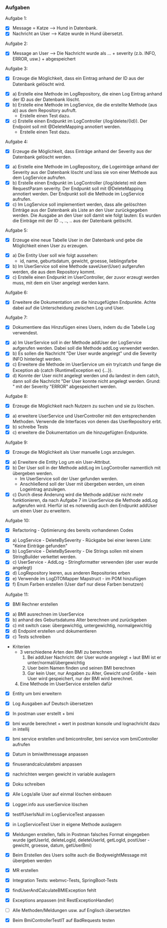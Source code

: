 

### Aufgaben
Aufgabe 1:
- [x] Message = Katze --> Hund in Datenbank.
- [x] Nachricht an User --> Katze wurde in Hund übersetzt.

Aufgabe 2:
- [x] Message an User --> Die Nachricht wurde als ... + severity (z.b. INFO, ERROR, usw.) + abgespeichert

Aufgabe 3:
- [x] Erzeuge die Möglichkeit, dass ein Eintrag anhand der ID aus der Datenbank gelöscht wird.
* [x] a) Erstelle eine Methode im LogRepository, die einen Log Eintrag anhand der ID aus der Datenbank löscht.
* [x] b) Erstelle eine Methode im LogService, die die erstellte Methode (aus a)) aus dem Repository aufruft.
    * Erstelle einen Test dazu.
* [x] c) Erstelle einen Endpunkt im LogController (/log/delete/{Id}). Der Endpoint soll mit @DeleteMapping annotiert werden.
    * Erstelle einen Test dazu.

Aufgabe 4:
- [x] Erzeuge die Möglichkeit, dass Einträge anhand der Severity aus der Datenbank gelöscht werden.
* [x] a) Erstelle eine Methode im LogRepository, die Logeinträge anhand der Severity aus der Datenbank löscht und lass sie von einer Methode aus dem LogService aufrufen.
* [x] b) Erstelle einen Endpunkt im LogController (/log/delete) mit dem RequestParam severity. Der Endpunkt soll mit @DeleteMapping annotiert werden. Der Endpunkt soll die Methode im LogService aufrufen.
* [x] c) Im LogService soll implementiert werden, dass alle gelöschten Einträge aus der Datenbank als Liste an den User zurückgegeben werden. Die Ausgabe an den User soll damit wie folgt lauten: Es wurden die Einträge mit der ID .., .., .. aus der Datenbank gelöscht.

Aufgabe 5:
- [x] Erzeuge eine neue Tabelle User in der Datenbank und gebe die Möglichkeit einen User zu erzeugen.
* [x] a) Die Entity User soll wie folgt aussehen:
    * id, name, geburtsdatum, gewicht, groesse, lieblingsfarbe
* [x] b) Im UserService soll eine Methode saveUser(User) aufgerufen werden, die aus dem Repository kommt.
* [x] c) Erstelle einen Endpunkt im UserController, der zuvor erzeugt werden muss, mit dem ein User angelegt werden kann.

Aufgabe 6:
- [x] Erweitere die Dokumentation um die hinzugefügten Endpunkte. Achte dabei auf die Unterscheidung zwischen Log und User.

Aufgabe 7:
- [x] Dokumentiere das Hinzufügen eines Users, indem du die Tabelle Log verwendest.
* [x] a) Im UserService soll in der Methode addUser der LogService aufgerufen werden. Dabei soll die Methode addLog verwendet werden.
* [x] b) Es sollen die Nachricht "Der User <username> wurde angelegt" und die Severity INFO hinterlegt werden.
* [x] c) Erweitere die Methode im UserService um ein try/catch und fange die Exception ab (catch (RuntimeException ex) {...}).
* [x] d) Konnte der User nicht angelegt werden und du landest in dem catch, dann soll die Nachricht "Der User <username> konnte nicht angelegt werden. Grund: <exception>" mit der Severity "ERROR" abgespeichert werden.

Aufgabe 8:
- [x] Erzeuge die Möglichkeit nach Nutzern zu suchen und sie zu löschen.
* [x] a) erweitere UserService und UserController mit den entsprechenden Methoden. Verwende die Interfaces von denen das UserRepository erbt.
* [x] b) schreibe Tests
* [x] c) erweitere die Dokumentation um die hinzugefügten Endpunkte.

Aufgabe 9:
- [x] Erzeuge die Möglichkeit als User manuelle Logs anzulegen.
* [x] a) Erweitere die Entity Log um ein User-Attribut.
* [x] b) Der User soll in der Methode addLog im LogController namentlich mit übergeben werden.
    * Im UserService soll der User gefunden werden.
    * Anschließend soll der User mit übergeben werden, um einen Logeintrag anzulegen.
* [x] c) Durch diese Änderung wird die Methode addUser nicht mehr funktionieren, da nach Aufgabe 7 im UserService die Methode addLog aufgerufen wird. Hierfür ist es notwendig auch den Endpunkt addUser um einen User zu erweitern.

Aufgabe 10:
- [x] Refactoring - Optimierung des bereits vorhandenen Codes
* [x] a) LogService - DeleteBySeverity - Rückgabe bei einer leeren Liste: "Keine Einträge gefunden"
* [x] b) LogService - DeleteBySeverity - Die Strings sollen mit einem StringBuilder verkettet werden.
* [x] c) UserService - AddLog - Stringformatter verwenden (der user wurde angelegt)
* [x] d) LogRepository leeren, aus anderen Repositories erben
* [x] e) Verwende im LogDTOMapper Mapstruct - im POM hinzufügen
* [x] f) Enum Farben erstellen (User darf nur diese Farben benutzen)

Aufgabe 11:
- [x] BMI Rechner erstellen
* [x] a) BMI ausrechnen im UserService
* [x] b) anhand des Geburtsdatums Alter berechnen und zurückgeben
* [x] c) mit switch case: übergewichtig, untergewichtig, normalgewichtig
* [x] d) Endpoint erstellen und dokumentieren
* [x] c) Tests schreiben
* Kriterien
  * 3 verschiedene Arten den BMI zu berechnen
    1. Bei addUser Nachricht: der User wurde angelegt + laut BMI ist er unter/normal/übergewichtig
    2. User beim Namen finden und seinen BMI berechnen
    3. Gar kein User, nur Angaben zu Alter, Gewicht und Größe - kein User wird gespeichert, nur der BMI wird berechnet.
  4. Eine Methode im UserService erstellen dafür
* [x] Entity um bmi erweitern
* [x] Log Ausgaben auf Deutsch übersetzen
* [x] In postman user erstellt + bmi
* [x] bmi wurde berechnet + wert in postman konsole und lognachricht dazu in intellij
* [x] bmi service erstellen und bmicontroller, bmi service vom bmiController aufrufen
* [x] Datum in bmiwithmessage anpassen
* [x] finuserandcalculatebmi anpassen
* [x] nachrichten wergen gewicht in variable auslagern
* [x] Doku schreiben
* [x] Alle Logs/alle User auf einmal löschen einbauen
* [x] Logger.info aus userService löschen
* [x] testIfUserIsNull im LogServiceTest anpassen
* [x] in LogServiceTest User in eigene Methode auslagern
* [x] Meldungen erstellen, falls in Postman falsches Format eingegeben wurde 
(getUserId, deleteLogId, deleteUserId, getLogId, postUser - gewicht, groesse, datum, getUserBmi)
* [x] Beim Erstellen des Users sollte auch die BodyweightMessage mit übergeben werden
* [x] MR erstellen
* [x] Integration Tests: webmvc-Tests, SpringBoot-Tests
* [x] findUserAndCalculateBMIException fehlt
* [x] Exceptions anpassen (mit RestExceptionHandler)
* [ ] Alle Methoden/Meldungen usw. auf Englisch übersetzten
* [x] Beim BmiControllerTestIT auf BadRequests testen


